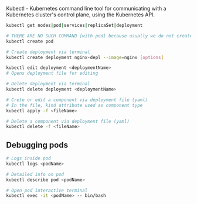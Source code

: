 Kubectl - Kubernetes command line tool for communicating with a Kubernetes cluster's control plane, using the Kubernetes API.

```bash
kubectl get nodes|pod|services|replicaSet|deployment
```
```bash
# THERE ARE NO SUCH COMMAND [with pod] because usually we do not create pods directly
kubectl create pod
```
```bash
# Create deployment via terminal
kubectl create deployment nginx-depl --image=nginx [options]
```
```bash
kubectl edit deployment <deploymentName>
# Opens deployment file for editing
```
```bash
# Delete deployment via terminal
kubectl delete deployment <deploymentName>
```
```bash
# Crete or edit a component via deployment file (yaml)
# In the file, kind attribute used as component type
kubectl apply -f <fileName>
```
```bash
# Delete a component via deployment file (yaml)
kubectl delete -f <fileName>
```
## Debugging pods
```bash
# Logs inside pod
kubectl logs <podName>
```
```bash
# Detailed info on pod
kubectl describe pod <podName>
```
```bash
# Open pod interactive terminal
kubectl exec -it <podName> -- bin/bash
```
